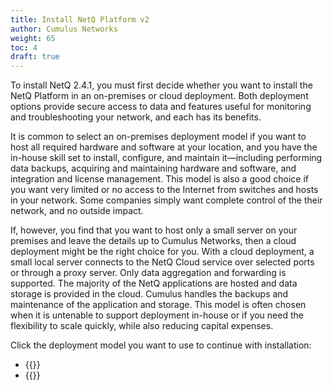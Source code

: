 ```yaml
---
title: Install NetQ Platform v2
author: Cumulus Networks
weight: 65
toc: 4
draft: true
---
```

To install NetQ 2.4.1, you must first decide whether you want to install the NetQ Platform in an on-premises or cloud deployment. Both deployment options provide secure access to data and features useful for monitoring and troubleshooting your network, and each has its benefits.

It is common to select an on-premises deployment model if you want to host all required hardware and software at your location, and you have the in-house skill set to install, configure, and maintain it—including performing data backups, acquiring and maintaining hardware and software, and integration and license management. This model is also a good choice if you want very limited or no access to the Internet from switches and hosts in your network. Some companies simply want complete control of the their network, and no outside impact.

If, however, you find that you want to host only a small server on your premises and leave the details up to Cumulus Networks, then a cloud deployment might be the right choice for you. With a cloud deployment, a small local server connects to the NetQ Cloud service over selected ports or through a proxy server. Only data aggregation and forwarding is supported. The majority of the NetQ applications are hosted and data storage is provided in the cloud. Cumulus handles the backups and maintenance of the application and storage. This model is often chosen when it is untenable to support deployment in-house or if you need the flexibility to scale quickly, while also reducing capital expenses.

Click the deployment model you want to use to continue with installation:

- {{<link title="Install NetQ as an On-premises Deployment" text="Use an On-premises Deployment">}}
- {{<link title="Install NetQ as a Cloud Deployment" text="Use a Cloud Deployment">}}
